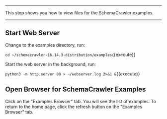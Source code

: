 -----

This step shows you how to view files for the SchemaCrawler examples.

-----

## Start Web Server

Change to the examples directory, run:

`cd ~/schemacrawler-16.14.3-distribution/examples`{{execute}}

Start the web server in the background, run:

`python3 -m http.server 80 > ~/webserver.log 2>&1 &`{{execute}}

## Open Browser for SchemaCrawler Examples

Click on the "Examples Browser" tab. You will see the list of examples. To return to the home page, click the refresh button on the "Examples Browser" tab.
